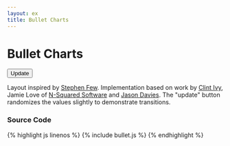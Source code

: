 ```yaml
---
layout: ex
title: Bullet Charts
---
```


# Bullet Charts

<div class="gallery" id="chart">
  <button class="first last" onclick="transition()">
    Update
  </button><p/>
</div>

<link type="text/css" rel="stylesheet" href="button.css"/>
<link type="text/css" rel="stylesheet" href="bullet.css"/>
<script type="text/javascript" src="../d3.chart.js?1.29.7"> </script>
<script type="text/javascript" src="bullet.js"> </script>

Layout inspired by [Stephen Few](http://www.perceptualedge.com/articles/misc/Bullet_Graph_Design_Spec.pdf).
Implementation based on work by [Clint Ivy](http://projects.instantcognition.com/protovis/bulletchart/),
Jamie Love of [N-Squared Software](http://www.nsquaredsoftware.com/) and
[Jason Davies](http://www.jasondavies.com/). The "update" button randomizes the values slightly to
demonstrate transitions.

### Source Code

{% highlight js linenos %}
{% include bullet.js %}
{% endhighlight %}

